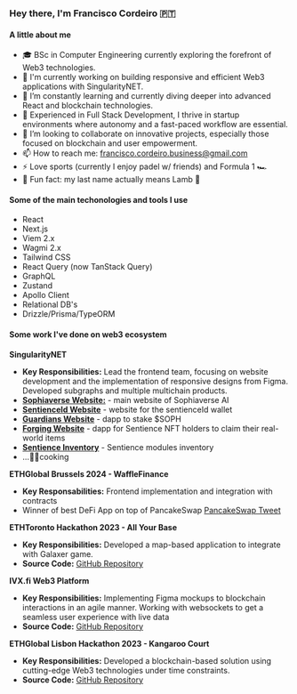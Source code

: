 ### Hey there, I'm Francisco Cordeiro 🇵🇹

#### A little about me
- 🎓 BSc in Computer Engineering currently exploring the forefront of Web3 technologies.
- 🔭 I'm currently working on building responsive and efficient Web3 applications with SingularityNET.
- 🌱 I’m constantly learning and currently diving deeper into advanced React and blockchain technologies.
- 💼 Experienced in Full Stack Development, I thrive in startup environments where autonomy and a fast-paced workflow are essential.
- 👯 I’m looking to collaborate on innovative projects, especially those focused on blockchain and user empowerment.
- 📫 How to reach me: [francisco.cordeiro.business@gmail.com](mailto:francisco.cordeiro.business@gmail.com)
- ⚡ Love sports (currently I enjoy padel w/ friends) and Formula 1 🏎️
- 💭 Fun fact: my last name actually means Lamb 🐑

#### Some of the main techonologies and tools I use
- React
- Next.js
- Viem 2.x
- Wagmi 2.x
- Tailwind CSS
- React Query (now TanStack Query)
- GraphQL
- Zustand
- Apollo Client
- Relational DB's
- Drizzle/Prisma/TypeORM

#### Some work I've done on web3 ecosystem

**SingularityNET**
- **Key Responsibilities:** Lead the frontend team, focusing on website development and the implementation of responsive designs from Figma. Developed subgraphs and multiple multichain products.
- [**Sophiaverse Website:**](https://www.sophiaverse.ai/) - main website of Sophiaverse AI
- [**SentienceId Website**](https://sentience.id/) - website for the sentienceId wallet
- [**Guardians Website**](https://guardians.sentience.id/) - dapp to stake $SOPH
- [**Forging Website**](https://forge.sophiaverse.ai/) - dapp for Sentience NFT holders to claim their real-world items
- [**Sentience Inventory**](https://inv.sophiaverse.ai/) - Sentience modules inventory
- ...🧑‍🍳cooking

**ETHGlobal Brussels 2024 - WaffleFinance**
- **Key Responsabilities:** Frontend implementation and integration with contracts
- Winner of best DeFi App on top of PancakeSwap [PancakeSwap Tweet](https://x.com/PancakeSwap/status/1812584895127998580?t=QtIKzQCJU-9_IMiHn85yUg&s=19)

**ETHToronto Hackathon 2023 - All Your Base**
- **Key Responsibilities:** Developed a map-based application to integrate with Galaxer game.
- **Source Code:** [GitHub Repository](https://github.com/GalaxerGames/AllYourBase)

**IVX.fi Web3 Platform**
- **Key Responsibilities:** Implementing Figma mockups to blockchain interactions in an agile manner. Working with websockets to get a seamless user experience with live data 
- **Source Code:** [GitHub Repository](https://github.com/c0rdeiro/amm_frontend)

**ETHGlobal Lisbon Hackathon 2023 - Kangaroo Court**
- **Key Responsibilities:** Developed a blockchain-based solution using cutting-edge Web3 technologies under time constraints.
- **Source Code:** [GitHub Repository](https://github.com/Kangaroo-Court/kc-frontend)
